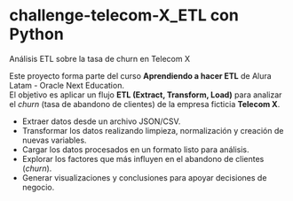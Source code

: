 # challenge-telecom-X_ETL con Python
Análisis ETL sobre la tasa de churn en Telecom X

Este proyecto forma parte del curso **Aprendiendo a hacer ETL** de Alura Latam - Oracle Next Education.  
El objetivo es aplicar un flujo **ETL (Extract, Transform, Load)** para analizar el *churn* (tasa de abandono de clientes) de la empresa ficticia **Telecom X**.

- Extraer datos desde un archivo JSON/CSV.
- Transformar los datos realizando limpieza, normalización y creación de nuevas variables.
- Cargar los datos procesados en un formato listo para análisis.
- Explorar los factores que más influyen en el abandono de clientes (*churn*).
- Generar visualizaciones y conclusiones para apoyar decisiones de negocio.
